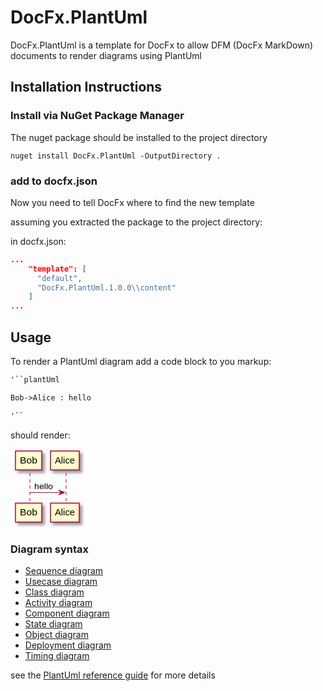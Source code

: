 # DocFx.PlantUml

DocFx.PlantUml is a template for DocFx to allow DFM (DocFx MarkDown) documents to render diagrams using PlantUml

## Installation Instructions

### Install via NuGet Package Manager

The nuget package should be installed to the project directory

```command
nuget install DocFx.PlantUml -OutputDirectory .
```

### add to docfx.json

Now you need to tell DocFx where to find the new template

assuming you extracted the package to the project directory:

in docfx.json:

```json
...
    "template": [
      "default",
      "DocFx.PlantUml.1.0.0\\content"
    ]
...
```

## Usage

To render a PlantUml diagram add a code block to you markup:

```markdown
'``plantUml

Bob->Alice : hello

'``
```

should render:

<svg xmlns="http://www.w3.org/2000/svg" xmlns:xlink="http://www.w3.org/1999/xlink" contentScriptType="application/ecmascript" contentStyleType="text/css" height="127px" preserveAspectRatio="none" style="width:121px;height:127px;" version="1.1" viewBox="0 0 121 127" width="121px" zoomAndPan="magnify"><defs><filter height="300%" id="f1ovyoxgkqkxtz" width="300%" x="-1" y="-1"><feGaussianBlur result="blurOut" stdDeviation="2.0"/><feColorMatrix in="blurOut" result="blurOut2" type="matrix" values="0 0 0 0 0 0 0 0 0 0 0 0 0 0 0 0 0 0 .4 0"/><feOffset dx="4.0" dy="4.0" in="blurOut2" result="blurOut3"/><feBlend in="SourceGraphic" in2="blurOut3" mode="normal"/></filter></defs><g><line style="stroke: #A80036; stroke-width: 1.0; stroke-dasharray: 5.0,5.0;" x1="31" x2="31" y1="38.2969" y2="87.4297"/><line style="stroke: #A80036; stroke-width: 1.0; stroke-dasharray: 5.0,5.0;" x1="89" x2="89" y1="38.2969" y2="87.4297"/><rect fill="#FEFECE" filter="url(#f1ovyoxgkqkxtz)" height="30.2969" style="stroke: #A80036; stroke-width: 1.5;" width="42" x="8" y="3"/><text fill="#000000" font-family="sans-serif" font-size="14" lengthAdjust="spacingAndGlyphs" textLength="28" x="15" y="22.9951">Bob</text><rect fill="#FEFECE" filter="url(#f1ovyoxgkqkxtz)" height="30.2969" style="stroke: #A80036; stroke-width: 1.5;" width="42" x="8" y="86.4297"/><text fill="#000000" font-family="sans-serif" font-size="14" lengthAdjust="spacingAndGlyphs" textLength="28" x="15" y="106.4248">Bob</text><rect fill="#FEFECE" filter="url(#f1ovyoxgkqkxtz)" height="30.2969" style="stroke: #A80036; stroke-width: 1.5;" width="46" x="64" y="3"/><text fill="#000000" font-family="sans-serif" font-size="14" lengthAdjust="spacingAndGlyphs" textLength="32" x="71" y="22.9951">Alice</text><rect fill="#FEFECE" filter="url(#f1ovyoxgkqkxtz)" height="30.2969" style="stroke: #A80036; stroke-width: 1.5;" width="46" x="64" y="86.4297"/><text fill="#000000" font-family="sans-serif" font-size="14" lengthAdjust="spacingAndGlyphs" textLength="32" x="71" y="106.4248">Alice</text><polygon fill="#A80036" points="77,65.4297,87,69.4297,77,73.4297,81,69.4297" style="stroke: #A80036; stroke-width: 1.0;"/><line style="stroke: #A80036; stroke-width: 1.0;" x1="31" x2="83" y1="69.4297" y2="69.4297"/><text fill="#000000" font-family="sans-serif" font-size="13" lengthAdjust="spacingAndGlyphs" textLength="30" x="38" y="64.3638">hello</text>

### Diagram syntax

* [Sequence diagram](http://plantuml.com/sequence-diagram)
* [Usecase diagram](http://plantuml.com/use-case-diagram)
* [Class diagram](http://plantuml.com/activity-diagram-beta)
* [Activity diagram](http://plantuml.com/activity-diagram-beta)
* [Component diagram](http://plantuml.com/component-diagram)
* [State diagram](http://plantuml.com/state-diagram)
* [Object diagram](http://plantuml.com/object-diagram)
* [Deployment diagram](http://plantuml.com/deployment-diagram)
* [Timing diagram](http://plantuml.com/timing-diagram)

see the [PlantUml reference guide](http://plantuml.com/PlantUML_Language_Reference_Guide.pdf) for more details
